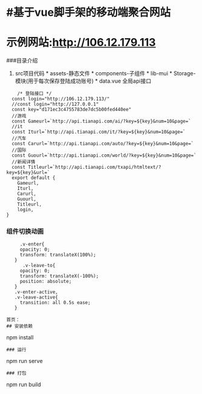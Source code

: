 #基于vue脚手架的移动端聚合网站
=====
示例网站:http://106.12.179.113
===
###目录介绍
  1. src项目代码
    * assets-静态文件
    * components-子组件
    * lib-mui
    * Storage-模块(用于每次保存登陆成功账号)
    * data.vue 全局api接口
```
    /* 登陆接口 */
  const login="http://106.12.179.113/"
  //const login="http://127.0.0.1"
  const key="d171ec3c4755783de7dc5b00fed440ee"
  //游戏
  const Gameurl=`http://api.tianapi.com/ai/?key=${key}&num=10&page=`
  //it
  const Iturl=`http://api.tianapi.com/it/?key=${key}&num=10&page=`
  //汽车
  const Carurl=`http://api.tianapi.com/auto/?key=${key}&num=10&page=`
  //国际
  const Guourl=`http://api.tianapi.com/world/?key=${key}&num=10&page=`
  //新闻详情
  const Titleurl=`http://api.tianapi.com/txapi/htmltext/?key=${key}&url=`
  export default {
    Gameurl,
    Iturl,
    Carurl,
    Guourl,
    Titleurl,
    login,
}
```
###    组件切换动画
```
     .v-enter{
     opacity: 0;
     transform: translateX(100%);
   }
      .v-leave-to{
     opacity: 0;
     transform: translateX(-100%);
     position: absolute;
   }
   .v-enter-active, 
   .v-leave-active{
     transition: all 0.5s ease;
   }
```
```
首页：
## 安装依赖
```
npm install
```
### 运行
```
npm run serve
```
### 打包
```
npm run build
```


